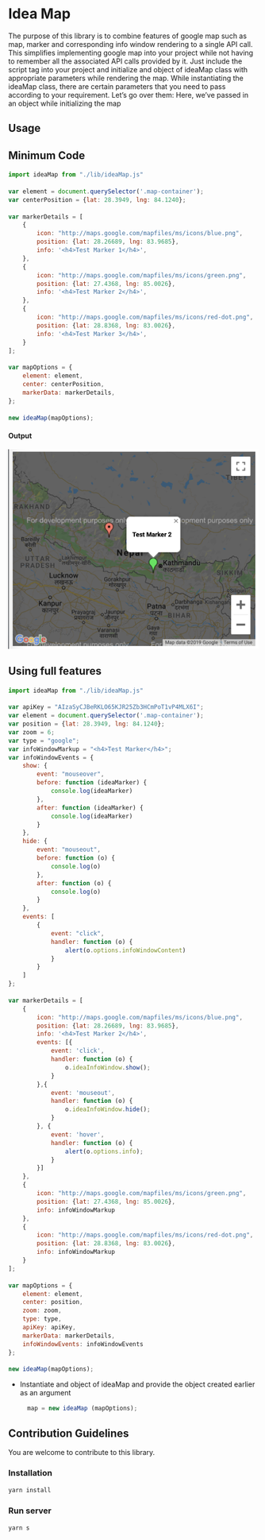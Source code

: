# Idea Map 

The purpose of this library is to combine features of google map such as map, marker and corresponding info window rendering to a single API call. 
This simplifies implementing google map into your project while not having to remember all the associated API calls provided by it.
Just include the script tag into your project and initialize and object of ideaMap class with appropriate parameters while rendering the map.
While instantiating the ideaMap class, there are certain parameters that you need to pass according to your requirement. Let’s go over them:
Here, we’ve passed in an object while initializing the map


## Usage
## Minimum Code
```js
import ideaMap from "./lib/ideaMap.js"

var element = document.querySelector('.map-container');
var centerPosition = {lat: 28.3949, lng: 84.1240};

var markerDetails = [
    {
        icon: "http://maps.google.com/mapfiles/ms/icons/blue.png",
        position: {lat: 28.26689, lng: 83.9685},
        info: '<h4>Test Marker 1</h4>',
    },
    {
        icon: "http://maps.google.com/mapfiles/ms/icons/green.png",
        position: {lat: 27.4368, lng: 85.0026},
        info: '<h4>Test Marker 2</h4>',
    },
    {
        icon: "http://maps.google.com/mapfiles/ms/icons/red-dot.png",
        position: {lat: 28.8368, lng: 83.0026},
        info: '<h4>Test Marker 3</h4>',
    }
];

var mapOptions = {
    element: element,
    center: centerPosition,
    markerData: markerDetails,
};

new ideaMap(mapOptions);

```
#### Output
![simple-map.png](images/simple-map.png)
## Using full features
```js
import ideaMap from "./lib/ideaMap.js"

var apiKey = "AIzaSyCJBeRKLO65KJR25Zb3HCmPoT1vP4MLX6I";
var element = document.querySelector('.map-container');
var position = {lat: 28.3949, lng: 84.1240};
var zoom = 6;
var type = "google";
var infoWindowMarkup = "<h4>Test Marker</h4>";
var infoWindowEvents = {
    show: {
        event: "mouseover",
        before: function (ideaMarker) {
            console.log(ideaMarker)
        },
        after: function (ideaMarker) {
            console.log(ideaMarker)
        }
    },
    hide: {
        event: "mouseout",
        before: function (o) {
            console.log(o)
        },
        after: function (o) {
            console.log(o)
        }
    },
    events: [
        {
            event: "click",
            handler: function (o) {
                alert(o.options.infoWindowContent)
            }
        }
    ]
};

var markerDetails = [
    {
        icon: "http://maps.google.com/mapfiles/ms/icons/blue.png",
        position: {lat: 28.26689, lng: 83.9685},
        info: '<h4>Test Marker 2</h4>',
        events: [{
            event: 'click',
            handler: function (o) {
                o.ideaInfoWindow.show();
            }
        },{
            event: 'mouseout',
            handler: function (o) {
                o.ideaInfoWindow.hide();
            }
        }, {
            event: 'hover',
            handler: function (o) {
                alert(o.options.info);
            }
        }]
    },
    {
        icon: "http://maps.google.com/mapfiles/ms/icons/green.png",
        position: {lat: 27.4368, lng: 85.0026},
        info: infoWindowMarkup
    },
    {
        icon: "http://maps.google.com/mapfiles/ms/icons/red-dot.png",
        position: {lat: 28.8368, lng: 83.0026},
        info: infoWindowMarkup
    }
];

var mapOptions = {
    element: element,
    center: position,
    zoom: zoom,
    type: type,
    apiKey: apiKey,
    markerData: markerDetails,
    infoWindowEvents: infoWindowEvents
};

new ideaMap(mapOptions);

```
- Instantiate and object of ideaMap and provide the object created earlier as an argument
    ```js
      map = new ideaMap (mapOptions);
    ```
    
## Contribution Guidelines

You are welcome to contribute to this library.

### Installation

```bash
yarn install
```

### Run server
```bash
yarn s
```